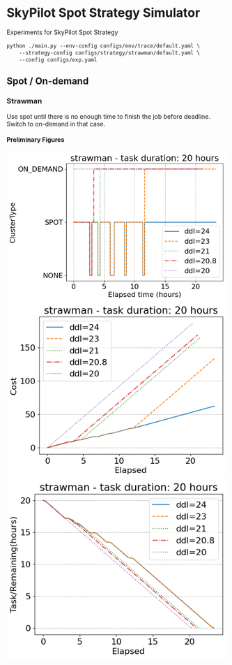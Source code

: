 # SkyPilot Spot Strategy Simulator
Experiments for SkyPilot Spot Strategy

```
python ./main.py --env-config configs/env/trace/default.yaml \
    --strategy-config configs/strategy/strawman/default.yaml \
    --config configs/exp.yaml
```

## Spot / On-demand

### Strawman
Use spot until there is no enough time to finish the job before deadline. Switch to on-demand in that case.

#### Preliminary Figures
![cluster_type](figures/strawman/trace-1-cluster-type.png)
![cost](figures/strawman/trace-1-cost.png)
![duration](figures/strawman/trace-1-duration.png)
